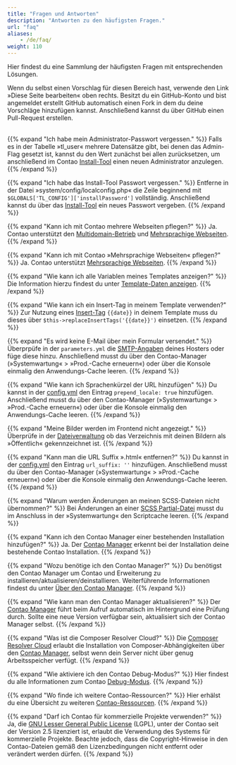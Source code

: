 ```yaml
---
title: "Fragen und Antworten"
description: "Antworten zu den häufigsten Fragen."
url: "faq"
aliases:
    - /de/faq/
weight: 110
---
```


Hier findest du eine Sammlung der häufigsten Fragen mit entsprechenden Lösungen. 

Wenn du selbst einen Vorschlag für diesen Bereich hast, verwende den Link »Diese Seite bearbeiten« oben rechts. 
Besitzt du ein GitHub-Konto und bist angemeldet erstellt GitHub automatisch einen Fork in dem du 
deine Vorschläge hinzufügen kannst. Anschließend kannst du über GitHub einen Pull-Request erstellen.
</br></br>

{{% expand "Ich habe mein Administrator-Passwort vergessen." %}}
Falls es in der Tabelle »tl_user« mehrere Datensätze gibt, bei denen das Admin-Flag gesetzt ist, kannst du den Wert 
zunächst bei allen zurücksetzen, um anschließend im Contao [Install-Tool](/de/installation/contao-installtool/) 
einen neuen Administrator anzulegen.
{{% /expand %}}

{{% expand "Ich habe das Install-Tool Passwort vergessen." %}}
Entferne in der Datei »system/config/localconfig.php« die Zeile beginnend mit `$GLOBALS['TL_CONFIG']['installPassword']`
vollständig. Anschließend kannst du über das [Install-Tool](/de/installation/contao-installtool/) ein neues Passwort vergeben.
{{% /expand %}}

{{% expand "Kann ich mit Contao mehrere Webseiten pflegen?" %}}
Ja. Contao unterstützt den [Multidomain-Betrieb](/de/layout/seitenstruktur/multidomain-betrieb/) und 
[Mehrsprachige Webseiten](/de/layout/seitenstruktur/mehrsprachige-webseiten/).
{{% /expand %}}

{{% expand "Kann ich mit Contao »Mehrsprachige Webseiten« pflegen?" %}}
Ja. Contao unterstützt [Mehrsprachige Webseiten](/de/layout/seitenstruktur/mehrsprachige-webseiten/).
{{% /expand %}}

{{% expand "Wie kann ich alle Variablen meines Templates anzeigen?" %}}
Die Information hierzu findest du unter [Template-Daten anzeigen](/de/templates/data/).
{{% /expand %}}

{{% expand "Wie kann ich ein Insert-Tag in meinem Template verwenden?" %}}
Zur Nutzung eines [Insert-Tag](/de/artikelverwaltung/insert-tags/) `{{date}}` in deinem Template muss du dieses 
über `$this->replaceInsertTags('{{date}}')` einsetzen.
{{% /expand %}}

{{% expand "Es wird keine E-Mail über mein Formular versendet." %}}
Überprpüfe in der `parameters.yml` die [SMTP-Angaben](/de/system/einstellungen/#smtp-versand) deines Hosters oder 
füge diese hinzu. Anschließend musst du über den Contao-Manager (»Systemwartung« > »Prod.-Cache erneuern«) oder über die 
Konsole einmalig den Anwendungs-Cache leeren.
{{% /expand %}}

{{% expand "Wie kann ich Sprachenkürzel der URL hinzufügen" %}}
Du kannst in der [config.yml](/de/system/einstellungen/#config-yml) den Eintrag `prepend_locale: true` hinzufügen.
Anschließend musst du über den Contao-Manager (»Systemwartung« > »Prod.-Cache erneuern«) oder über die Konsole 
einmalig den Anwendungs-Cache leeren.
{{% /expand %}}

{{% expand "Meine Bilder werden im Frontend nicht angezeigt." %}}
Überprüfe in der [Dateiverwaltung](/de/dateiverwaltung/) ob das Verzeichnis mit deinen Bildern als »Öffentlich« 
gekennzeichnet ist. 
{{% /expand %}}

{{% expand "Kann man die URL Suffix ».html« entfernen?" %}}
Du kannst in der [config.yml](/de/system/einstellungen/#config-yml) den Eintrag `url_suffix: ''` hinzufügen. 
Anschließend musst du über den Contao-Manager (»Systemwartung« > »Prod.-Cache erneuern«) oder über die Konsole 
einmalig den Anwendungs-Cache leeren.
{{% /expand %}}

{{% expand "Warum werden Änderungen an meinen SCSS-Dateien nicht übernommen?" %}}
Bei Änderungen an einer [SCSS Partial-Datei](/de/anleitungen/sass-less-integration#hinweis-i-umgang-mit-partials) musst 
du im Anschluss in der »Systemwartung« den Scriptcache leeren.
{{% /expand %}}

{{% expand "Kann ich den Contao Manager einer bestehenden Installation hinzufügen?" %}}
Ja. Der [Contao Manager](/de/installation/contao-manager/#kann-der-contao-manager-zu-einer-bestehenden-installation-hinzugefuegt-werden) 
erkennt bei der Installation deine bestehende Contao Installation.
{{% /expand %}}

{{% expand "Wozu benötige ich den Contao Manager?" %}}
Du benötigst den Contao Manager um Contao und Erweiterung zu installieren/aktualisieren/deinstallieren. Weiterführende Informationen findest du unter [Über den Contao Manager](/de/installation/contao-manager/).
{{% /expand %}}

{{% expand "Wie kann man den Contao Manager aktualisieren?" %}}
Der [Contao Manager](/de/installation/contao-manager/#haeufige-fragen-zum-contao-manager) führt beim Aufruf automatisch 
im Hintergrund eine Prüfung durch. Sollte eine neue Version verfügbar sein, aktualisiert sich der Contao Manager selbst.
{{% /expand %}}

{{% expand "Was ist die Composer Resolver Cloud?" %}}
Die [Composer Resolver Cloud](https://composer-resolver.cloud/) erlaubt die Installation von Composer-Abhängigkeiten 
über den [Contao Manager](/de/installation/contao-manager/), selbst wenn dein Server nicht über genug Arbeitsspeicher verfügt.
{{% /expand %}}

{{% expand "Wie aktiviere ich den Contao Debug-Modus?" %}}
Hier findest du alle Informationen zum Contao [Debug-Modus](/de/system/debug-modus/).
{{% /expand %}}

{{% expand "Wo finde ich weitere Contao-Ressourcen?" %}}
Hier erhälst du eine Übersicht zu weiteren [Contao-Ressourcen](https://contao.org/de/netzwerk.html).
{{% /expand %}}

{{% expand "Darf ich Contao für kommerzielle Projekte verwenden?" %}}
Ja, die [GNU Lesser General Public License](https://www.gnu.org/licenses/old-licenses/lgpl-2.1.html) (LGPL), unter der 
Contao seit der Version 2.5 lizenziert ist, erlaubt die Verwendung des Systems für kommerzielle Projekte. Beachte jedoch, 
dass die Copyright-Hinweise in den Contao-Dateien gemäß den Lizenzbedingungen nicht entfernt oder verändert werden dürfen.
{{% /expand %}}
